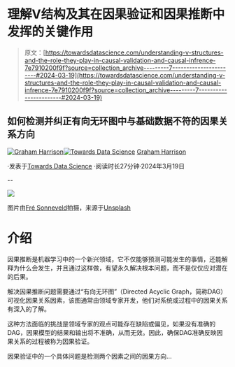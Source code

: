 # 理解V结构及其在因果验证和因果推断中发挥的关键作用

> 原文：[https://towardsdatascience.com/understanding-v-structures-and-the-role-they-play-in-causal-validation-and-causal-infrence-7e7910200f9f?source=collection_archive---------7-----------------------#2024-03-19](https://towardsdatascience.com/understanding-v-structures-and-the-role-they-play-in-causal-validation-and-causal-infrence-7e7910200f9f?source=collection_archive---------7-----------------------#2024-03-19)

## 如何检测并纠正有向无环图中与基础数据不符的因果关系方向

[](https://grahamharrison-86487.medium.com/?source=post_page---byline--7e7910200f9f--------------------------------)[![Graham Harrison](../Images/c6bfe00c6e0cfcdf3bd042c7fdc03554.png)](https://grahamharrison-86487.medium.com/?source=post_page---byline--7e7910200f9f--------------------------------)[](https://towardsdatascience.com/?source=post_page---byline--7e7910200f9f--------------------------------)[![Towards Data Science](../Images/a6ff2676ffcc0c7aad8aaf1d79379785.png)](https://towardsdatascience.com/?source=post_page---byline--7e7910200f9f--------------------------------) [Graham Harrison](https://grahamharrison-86487.medium.com/?source=post_page---byline--7e7910200f9f--------------------------------)

·发表于[Towards Data Science](https://towardsdatascience.com/?source=post_page---byline--7e7910200f9f--------------------------------) ·阅读时长27分钟·2024年3月19日

--

![](../Images/fd736d962b63402b69b1f3e2bbb62efc.png)

图片由[Fré Sonneveld](https://unsplash.com/@fresonneveld?utm_content=creditCopyText&utm_medium=referral&utm_source=unsplash)拍摄，来源于[Unsplash](https://unsplash.com/photos/black-transmission-towers-under-green-sky-q6n8nIrDQHE?utm_content=creditCopyText&utm_medium=referral&utm_source=unsplash)

# 介绍

因果推断是机器学习中的一个新兴领域，它不仅能够预测可能发生的事情，还能解释为什么会发生，并且通过这样做，有望永久解决根本问题，而不是仅仅应对潜在的后果。

解决因果推断问题需要通过“有向无环图”（Directed Acyclic Graph，简称DAG）可视化因果关系因素，该图通常由领域专家开发，他们对系统或过程中的因果关系有深入的了解。

这种方法面临的挑战是领域专家的观点可能存在缺陷或偏见，如果没有准确的DAG，因果模型的结果和输出将不准确，从而无效。因此，确保DAG准确反映因果关系的过程被称为因果验证。

因果验证中的一个具体问题是检测两个因素之间的因果方向…
